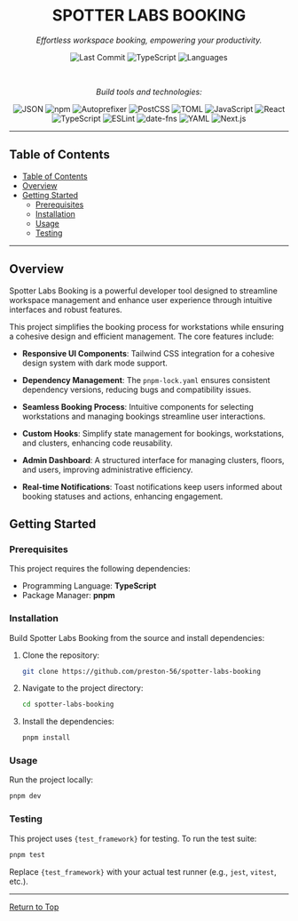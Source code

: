 <h1 align="center">SPOTTER LABS BOOKING</h1>

<p align="center"><em>Effortless workspace booking, empowering your productivity.</em></p>

<p align="center">
  <img src="https://img.shields.io/badge/last%20commit-today-brightgreen" alt="Last Commit">
  <img src="https://img.shields.io/badge/TypeScript-96.0%25-blue" alt="TypeScript">
  <img src="https://img.shields.io/badge/languages-3-orange" alt="Languages">
</p>

<br/>

<p align="center"><em>Build tools and technologies:</em></p>

<p align="center">
  <img src="https://img.shields.io/badge/JSON-000000?style=for-the-badge&logo=json&logoColor=white" alt="JSON">
  <img src="https://img.shields.io/badge/npm-CB3837?style=for-the-badge&logo=npm&logoColor=white" alt="npm">
  <img src="https://img.shields.io/badge/Autoprefixer-DD3735?style=for-the-badge&logo=autoprefixer&logoColor=white" alt="Autoprefixer">
  <img src="https://img.shields.io/badge/PostCSS-DD3A0A?style=for-the-badge&logo=postcss&logoColor=white" alt="PostCSS">
  <img src="https://img.shields.io/badge/TOML-9C4221?style=for-the-badge&logo=toml&logoColor=white" alt="TOML">
  <img src="https://img.shields.io/badge/JavaScript-F7DF1E?style=for-the-badge&logo=javascript&logoColor=black" alt="JavaScript">
  <img src="https://img.shields.io/badge/React-20232A?style=for-the-badge&logo=react&logoColor=61DAFB" alt="React">
  <img src="https://img.shields.io/badge/TypeScript-007ACC?style=for-the-badge&logo=typescript&logoColor=white" alt="TypeScript">
  <img src="https://img.shields.io/badge/ESLint-4B32C3?style=for-the-badge&logo=eslint&logoColor=white" alt="ESLint">
  <img src="https://img.shields.io/badge/date--fns-770C56?style=for-the-badge&logo=date-fns&logoColor=white" alt="date-fns">
  <img src="https://img.shields.io/badge/YAML-CB171E?style=for-the-badge&logo=yaml&logoColor=white" alt="YAML">
    <img src="https://img.shields.io/badge/Next-000000?style=for-the-badge&logo=next.js&logoColor=white" alt="Next.js">

</p>

---

## Table of Contents

- [Table of Contents](#table-of-contents)
- [Overview](#overview)
- [Getting Started](#getting-started)
  - [Prerequisites](#prerequisites)
  - [Installation](#installation)
  - [Usage](#usage)
  - [Testing](#testing)

---
## Overview

Spotter Labs Booking is a powerful developer tool designed to streamline workspace management and enhance user experience through intuitive interfaces and robust features.

This project simplifies the booking process for workstations while ensuring a cohesive design and efficient management. The core features include:

- **Responsive UI Components**: Tailwind CSS integration for a cohesive design system with dark mode support.

- **Dependency Management**: The `pnpm-lock.yaml` ensures consistent dependency versions, reducing bugs and compatibility issues.

- **Seamless Booking Process**: Intuitive components for selecting workstations and managing bookings streamline user interactions.

- **Custom Hooks**: Simplify state management for bookings, workstations, and clusters, enhancing code reusability.

- **Admin Dashboard**: A structured interface for managing clusters, floors, and users, improving administrative efficiency.

- **Real-time Notifications**: Toast notifications keep users informed about booking statuses and actions, enhancing engagement.

## Getting Started

### Prerequisites

This project requires the following dependencies:

- Programming Language: **TypeScript**
- Package Manager: **pnpm**

### Installation

Build Spotter Labs Booking from the source and install dependencies:

1. Clone the repository:
   ```bash
   git clone https://github.com/preston-56/spotter-labs-booking
   ```

2. Navigate to the project directory:
   ```bash
   cd spotter-labs-booking
   ```

3. Install the dependencies:
   ```bash
   pnpm install
   ```

### Usage

Run the project locally:

```bash
pnpm dev
```

### Testing

This project uses `{test_framework}` for testing. To run the test suite:

```bash
pnpm test
```

Replace `{test_framework}` with your actual test runner (e.g., `jest`, `vitest`, etc.).

---

[Return to Top](#table-of-contents)
